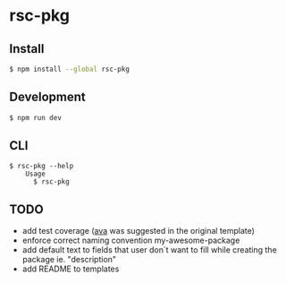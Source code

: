 # rsc-pkg

## Install

```bash
$ npm install --global rsc-pkg
```


## Development

```bash
$ npm run dev
```

## CLI

```
$ rsc-pkg --help
	Usage
	  $ rsc-pkg
```


## TODO

- add test coverage ([ava](https://github.com/avajs/ava) was suggested in the original template)
- enforce correct naming convention my-awesome-package
- add default text to fields that user don`t want to fill while creating the package ie. "description"
- add README to templates
